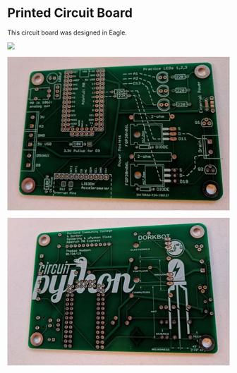 # Printed Circuit Board

This circuit board was designed in Eagle.

![](https://github.com/hydronics2/Teardown2019/blob/master/soldering/pics/schematic.JPG)

![](https://github.com/hydronics2/Teardown-2019/blob/master/soldering/eagle_design_files/blank_top.JPG)

![](https://github.com/hydronics2/Teardown-2019/blob/master/soldering/eagle_design_files/blank_bottom.JPG)
